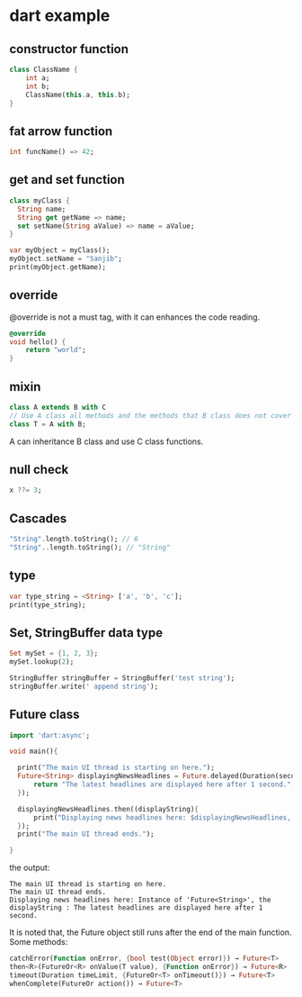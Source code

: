 # dart example

## constructor function

``` dart
class ClassName {
    int a;
    int b;
    ClassName(this.a, this.b);
}
```

## fat arrow function

``` dart
int funcName() => 42;
```

## get and set function

``` dart
class myClass {
  String name;
  String get getName => name;
  set setName(String aValue) => name = aValue;
}

var myObject = myClass();
myObject.setName = "Sanjib";
print(myObject.getName);
```

## override
@override is not a must tag, with it can enhances the code reading.

``` dart
@override
void hello() {
    return "world";
}
```

## mixin

``` dart
class A extends B with C
// Use A class all methods and the methods that B class does not cover
class T = A with B;
```
A can inheritance B class and use C class functions.

## null check

``` dart
x ??= 3;
```

## Cascades

``` dart
"String".length.toString(); // 6
"String"..length.toString(); // "String"
```


## type

``` dart
var type_string = <String> ['a', 'b', 'c'];
print(type_string);
```

## Set, StringBuffer data type

``` dart
Set mySet = {1, 2, 3};
mySet.lookup(2);

StringBuffer stringBuffer = StringBuffer('test string');
stringBuffer.write(' append string');
```


## Future class

``` dart
import 'dart:async';

void main(){

  print("The main UI thread is starting on here.");
  Future<String> displayingNewsHeadlines = Future.delayed(Duration(seconds: 1), (){
      return "The latest headlines are displayed here after 1 second.";
  });

  displayingNewsHeadlines.then((displayString){
      print("Displaying news headlines here: $displayingNewsHeadlines, the displayString : $displayString");
  });
  print("The main UI thread ends.");

}

```
the output:

```
The main UI thread is starting on here.
The main UI thread ends.
Displaying news headlines here: Instance of 'Future<String>', the displayString : The latest headlines are displayed here after 1 second.
```
It is noted that, the Future object still runs after the end of the main function.
Some methods:

``` dart
catchError(Function onError, {bool test(Object error)}) → Future<T>
then<R>(FutureOr<R> onValue(T value), {Function onError}) → Future<R>
timeout(Duration timeLimit, {FutureOr<T> onTimeout()}) → Future<T>
whenComplete(FutureOr action()) → Future<T>
```
